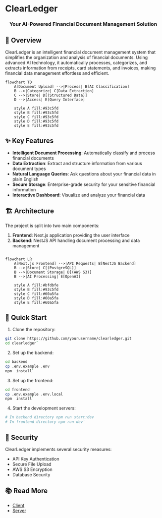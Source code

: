 # ClearLedger

<div align="center">
  <h3>Your AI-Powered Financial Document Management Solution</h3>
</div>

## 🌟 Overview

ClearLedger is an intelligent financial document management system that simplifies the organization and analysis of financial documents. Using advanced AI technology, it automatically processes, categorizes, and extracts information from receipts, card statements, and invoices, making financial data management effortless and efficient.

```mermaid
flowchart TD
    A[Document Upload] -->|Process| B[AI Classification]
    B -->|Categorize| C[Data Extraction]
    C -->|Store| D[(Structured Data)]
    D -->|Access| E[Query Interface]

    style A fill:#93c5fd
    style B fill:#93c5fd
    style C fill:#93c5fd
    style D fill:#93c5fd
    style E fill:#93c5fd
```

## ✨ Key Features

- **Intelligent Document Processing**: Automatically classify and process financial documents
- **Data Extraction**: Extract and structure information from various document types
- **Natural Language Queries**: Ask questions about your financial data in plain English
- **Secure Storage**: Enterprise-grade security for your sensitive financial information
- **Interactive Dashboard**: Visualize and analyze your financial data

## 🏗️ Architecture

The project is split into two main components:

1.  **Frontend**: Next.js application providing the user interface
2.  **Backend**: NestJS API handling document processing and data management

```mermaid

flowchart LR
    A[Next.js Frontend] -->|API Requests| B[NestJS Backend]
    B -->|Store| C[(PostgreSQL)]
    B -->|Document Storage| D[(AWS S3)]
    B -->|AI Processing| E[OpenAI]

    style A fill:#bfdbfe
    style B fill:#93c5fd
    style C fill:#60a5fa
    style D fill:#60a5fa
    style E fill:#60a5fa
```

## 🚀 Quick Start

1.  Clone the repository:

```bash
git clone https://github.com/yourusername/clearledger.git
cd clearledger`
```

2.  Set up the backend:

```bash
cd backend
cp .env.example .env
npm  install`
```

3.  Set up the frontend:

```bash
cd frontend
cp .env.example .env.local
npm  install`
```

4.  Start the development servers:

```bash
# In backend directory npm run start:dev
# In frontend directory npm run dev`
```

## 🔐 Security

ClearLedger implements several security measures:

- API Key Authentication
- Secure File Upload
- AWS S3 Encryption
- Database Security

## 📚 Read More

- [Client](./client-master/README.md)
- [Server](./server-master/README.md)
